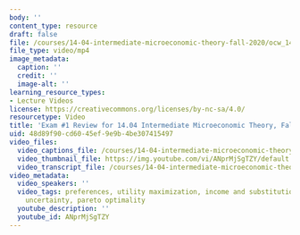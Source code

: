 ```yaml
---
body: ''
content_type: resource
draft: false
file: /courses/14-04-intermediate-microeconomic-theory-fall-2020/ocw_1404_review_2020sep24_360p_16_9.mp4
file_type: video/mp4
image_metadata:
  caption: ''
  credit: ''
  image-alt: ''
learning_resource_types:
- Lecture Videos
license: https://creativecommons.org/licenses/by-nc-sa/4.0/
resourcetype: Video
title: 'Exam #1 Review for 14.04 Intermediate Microeconomic Theory, Fall 2020'
uid: 48d89f90-cd60-45ef-9e9b-4be307415497
video_files:
  video_captions_file: /courses/14-04-intermediate-microeconomic-theory-fall-2020/11LEn5O9TBgT9T2h2vjiQLKaRYVxGHNWP_transcript.webvtt
  video_thumbnail_file: https://img.youtube.com/vi/ANprMjSgTZY/default.jpg
  video_transcript_file: /courses/14-04-intermediate-microeconomic-theory-fall-2020/11LEn5O9TBgT9T2h2vjiQLKaRYVxGHNWP_transcript.pdf
video_metadata:
  video_speakers: ''
  video_tags: preferences, utility maximization, income and substitution effects,
    uncertainty, pareto optimality
  youtube_description: ''
  youtube_id: ANprMjSgTZY
---
```

